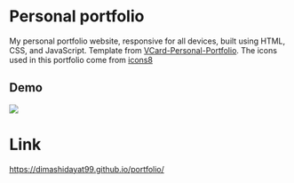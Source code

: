 # Personal portfolio

My personal portfolio website, responsive for all devices, built using HTML, CSS, and JavaScript. Template from [VCard-Personal-Portfolio](https://github.com/codewithsadee/vcard-personal-portfolio). The icons used in this portfolio come from [icons8](https://icons8.com/icons) 

## Demo

![](https://github.com/dimashidayat99/portfolio/blob/main/website-demo-image/DimasHidayat-PersonalPortfolio.gif)

# Link

https://dimashidayat99.github.io/portfolio/
